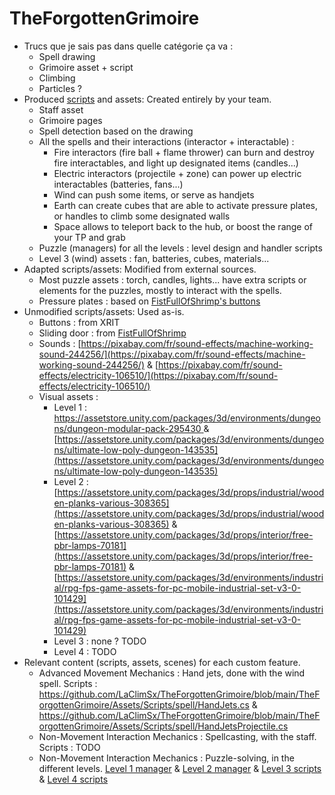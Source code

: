 # TheForgottenGrimoire
* Trucs que je sais pas dans quelle catégorie ça va :
    * Spell drawing
    * Grimoire asset + script
    * Climbing
    * Particles ?
* Produced [scripts](https://github.com/LaClimSx/TheForgottenGrimoire/tree/main/TheForgottenGrimoire/Assets/Scripts) and assets: Created entirely by your team.
    * Staff asset
    * Grimoire pages
    * Spell detection based on the drawing
    * All the spells and their interactions (interactor + interactable) :
        * Fire interactors (fire ball + flame thrower) can burn and destroy fire interactables, and light up designated items (candles...)
        * Electric interactors (projectile + zone) can power up electric interactables (batteries, fans...)
        * Wind can push some items, or serve as handjets
        * Earth can create cubes that are able to activate pressure plates, or handles to climb some designated walls
        * Space allows to teleport back to the hub, or boost the range of your TP and grab
    * Puzzle (managers) for all the levels : level design and handler scripts
    * Level 3 (wind) assets : fan, batteries, cubes, materials...
* Adapted scripts/assets: Modified from external sources.
    * Most puzzle assets : torch, candles, lights... have extra scripts or elements for the puzzles, mostly to interact with the spells.
    * Pressure plates : based on [FistFullOfShrimp's buttons](https://www.youtube.com/watch?v=_pApJDiFxV4)
* Unmodified scripts/assets: Used as-is.
    *  Buttons : from XRIT
    *  Sliding door : from [FistFullOfShrimp](https://github.com/Fist-Full-of-Shrimp/Unity-VR-Basics-2022/blob/main/Assets/Scripts/10%20Buttons/SlidingDoor.cs)
    *  Sounds : [https://pixabay.com/fr/sound-effects/machine-working-sound-244256/](https://pixabay.com/fr/sound-effects/machine-working-sound-244256/) & [https://pixabay.com/fr/sound-effects/electricity-106510/](https://pixabay.com/fr/sound-effects/electricity-106510/)
    *  Visual assets :
        * Level 1 : [https://assetstore.unity.com/packages/3d/environments/dungeons/dungeon-modular-pack-295430 ](https://assetstore.unity.com/packages/3d/environments/dungeons/dungeon-modular-pack-295430) & [https://assetstore.unity.com/packages/3d/environments/dungeons/ultimate-low-poly-dungeon-143535](https://assetstore.unity.com/packages/3d/environments/dungeons/ultimate-low-poly-dungeon-143535)
        * Level 2 : [https://assetstore.unity.com/packages/3d/props/industrial/wooden-planks-various-308365](https://assetstore.unity.com/packages/3d/props/industrial/wooden-planks-various-308365) & [https://assetstore.unity.com/packages/3d/props/interior/free-pbr-lamps-70181](https://assetstore.unity.com/packages/3d/props/interior/free-pbr-lamps-70181) & [https://assetstore.unity.com/packages/3d/environments/industrial/rpg-fps-game-assets-for-pc-mobile-industrial-set-v3-0-101429](https://assetstore.unity.com/packages/3d/environments/industrial/rpg-fps-game-assets-for-pc-mobile-industrial-set-v3-0-101429)
        * Level 3 : none ? TODO
        * Level 4 : TODO
* Relevant content (scripts, assets, scenes) for each custom feature.
    * Advanced Movement Mechanics : Hand jets, done with the wind spell. Scripts : https://github.com/LaClimSx/TheForgottenGrimoire/blob/main/TheForgottenGrimoire/Assets/Scripts/spell/HandJets.cs & https://github.com/LaClimSx/TheForgottenGrimoire/blob/main/TheForgottenGrimoire/Assets/Scripts/spell/HandJetsProjectile.cs
    * Non-Movement Interaction Mechanics : Spellcasting, with the staff. Scripts : TODO
    * Non-Movement Interaction Mechanics : Puzzle-solving, in the different levels. [Level 1 manager](https://github.com/LaClimSx/TheForgottenGrimoire/blob/main/TheForgottenGrimoire/Assets/Scripts/lvl1/Managerlvl1candles2.cs) & [Level 2 manager](https://github.com/LaClimSx/TheForgottenGrimoire/blob/main/TheForgottenGrimoire/Assets/Scripts/lvl2/level2Manager.cs) & [Level 3 scripts](https://github.com/LaClimSx/TheForgottenGrimoire/tree/main/TheForgottenGrimoire/Assets/Scripts/windLevel) & [Level 4 scripts](https://github.com/LaClimSx/TheForgottenGrimoire/tree/main/TheForgottenGrimoire/Assets/Scripts/lvl4)
